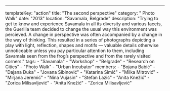 ---
  templateKey: "action"
  title: "The second perspective"
  category: " Photo Walk"
  date: "2013"
  location: "Savamala, Belgrade"
  description: "Trying to get to know and experience Savamala in all its diversity and various facets, the Guerilla team decided to change the usual way this environment was percieved. A change in perspective was often accompanied by a change in the way of thinking. This resulted in a series of photographs depicting a play with light, reflection, shapes and motifs — valuable details otherwise unnoticeable unless you pay particular attention to them, including Savamala seen from the frog’s perspective and from the rarely visited corners."
  tags: 
    - "Savamala"
    - "Workshop"
    - "Belgrade"
    - "Research on Cities"
    - "Photo Walk"
    - "Urban Incubator"
  members: 
    - "Bojana Babić"
    - "Dajana Đuka"
    - "Jovana Sibinović"
    - "Katarina Simić"
    - "Milka Mitrović"
    - "Mirjana Jeremić"
    - "Nina Vujasin"
    - "Stefan Lazić"
    - "Anita Knežić"
    - "Zorica Milisavljević"
    - "Anita Knežić"
    - "Zorica Milisavljević"
